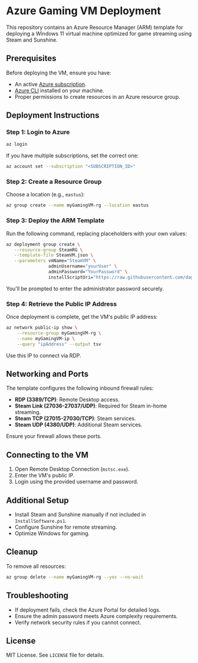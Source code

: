 # Azure Gaming VM Deployment

This repository contains an Azure Resource Manager (ARM) template for deploying a Windows 11 virtual machine optimized for game streaming using Steam and Sunshine.

## Prerequisites

Before deploying the VM, ensure you have:
- An active [Azure subscription](https://azure.microsoft.com/en-us/free/).
- [Azure CLI](https://learn.microsoft.com/en-us/cli/azure/install-azure-cli) installed on your machine.
- Proper permissions to create resources in an Azure resource group.

## Deployment Instructions

### Step 1: Login to Azure

```sh
az login
```

If you have multiple subscriptions, set the correct one:

```sh
az account set --subscription "<SUBSCRIPTION_ID>"
```

### Step 2: Create a Resource Group

Choose a location (e.g., `eastus`):

```sh
az group create --name myGamingVM-rg --location eastus
```

### Step 3: Deploy the ARM Template

Run the following command, replacing placeholders with your own values:

```sh
az deployment group create \
   --resource-group SteamRG \
   --template-file SteamVM.json \
   --parameters vmName="SteamVM" \
                adminUsername="yourUser" \
                adminPassword="YourPassword" \
                installScriptUri="https://raw.githubusercontent.com/dagnele/azure-steam-vm/refs/heads/main/InstallSoftware.ps1"
```

You'll be prompted to enter the administrator password securely.

### Step 4: Retrieve the Public IP Address

Once deployment is complete, get the VM's public IP address:

```sh
az network public-ip show \
    --resource-group myGamingVM-rg \
    --name myGamingVM-ip \
    --query "ipAddress" --output tsv
```

Use this IP to connect via RDP.

## Networking and Ports

The template configures the following inbound firewall rules:
- **RDP (3389/TCP)**: Remote Desktop access.
- **Steam Link (27036-27037/UDP)**: Required for Steam in-home streaming.
- **Steam TCP (27015-27030/TCP)**: Steam services.
- **Steam UDP (4380/UDP)**: Additional Steam services.

Ensure your firewall allows these ports.

## Connecting to the VM

1. Open Remote Desktop Connection (`mstsc.exe`).
2. Enter the VM's public IP.
3. Login using the provided username and password.

## Additional Setup

- Install Steam and Sunshine manually if not included in `InstallSoftware.ps1`.
- Configure Sunshine for remote streaming.
- Optimize Windows for gaming.

## Cleanup

To remove all resources:

```sh
az group delete --name myGamingVM-rg --yes --no-wait
```

## Troubleshooting

- If deployment fails, check the Azure Portal for detailed logs.
- Ensure the admin password meets Azure complexity requirements.
- Verify network security rules if you cannot connect.

## License

MIT License. See `LICENSE` file for details.
